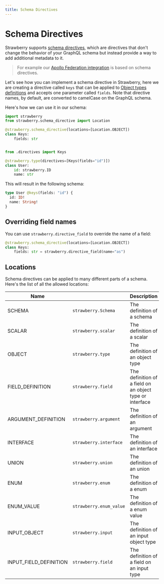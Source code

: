 ```yaml
---
title: Schema Directives
---
```


# Schema Directives

Strawberry supports
[schema directives](https://spec.graphql.org/June2018/#TypeSystemDirectiveLocation),
which are directives that don't change the behavior of your GraphQL schema but
instead provide a way to add additional metadata to it.

> For example our [Apollo Federation integration](../guides/federation.md) is
> based on schema directives.

Let's see how you can implement a schema directive in Strawberry, here we are
creating a directive called `keys` that can be applied to
[Object types definitions](./object-types.md) and accepts one parameter called
`fields`. Note that directive names, by default, are converted to camelCase on
the GraphQL schema.

Here's how we can use it in our schema:

```python
import strawberry
from strawberry.schema_directive import Location

@strawberry.schema_directive(locations=[Location.OBJECT])
class Keys:
    fields: str


from .directives import Keys

@strawberry.type(directives=[Keys(fields="id")])
class User:
    id: strawberry.ID
    name: str
```

This will result in the following schema:

```graphql
type User @keys(fields: "id") {
  id: ID!
  name: String!
}
```

## Overriding field names

You can use `strawberry.directive_field` to override the name of a field:

```python
@strawberry.schema_directive(locations=[Location.OBJECT])
class Keys:
    fields: str = strawberry.directive_field(name="as")
```

## Locations

Schema directives can be applied to many different parts of a schema. Here's the
list of all the allowed locations:

| Name                   |                         | Description                                              |
| ---------------------- | ----------------------- | -------------------------------------------------------- |
| SCHEMA                 | `strawberry.Schema`     | The definition of a schema                               |
| SCALAR                 | `strawberry.scalar`     | The definition of a scalar                               |
| OBJECT                 | `strawberry.type`       | The definition of an object type                         |
| FIELD_DEFINITION       | `strawberry.field`      | The definition of a field on an object type or interface |
| ARGUMENT_DEFINITION    | `strawberry.argument`   | The definition of an argument                            |
| INTERFACE              | `strawberry.interface`  | The definition of an interface                           |
| UNION                  | `strawberry.union`      | The definition of an union                               |
| ENUM                   | `strawberry.enum`       | The definition of a enum                                 |
| ENUM_VALUE             | `strawberry.enum_value` | The definition of a enum value                           |
| INPUT_OBJECT           | `strawberry.input`      | The definition of an input object type                   |
| INPUT_FIELD_DEFINITION | `strawberry.field`      | The definition of a field on an input type               |
